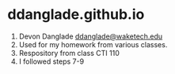# ddanglade.github.io
1.	Devon Danglade ddanglade@waketech.edu
2.	Used for my homework from various classes.
3.	Respository from class CTI 110
4.	I followed steps 7-9
